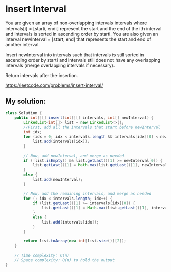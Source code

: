 # Insert Interval

You are given an array of non-overlapping intervals intervals where intervals[i] = [starti, endi] represent the start and the end of the ith interval and intervals is sorted in ascending order by starti. You are also given an interval newInterval = [start, end] that represents the start and end of another interval.

Insert newInterval into intervals such that intervals is still sorted in ascending order by starti and intervals still does not have any overlapping intervals (merge overlapping intervals if necessary).

Return intervals after the insertion.

https://leetcode.com/problems/insert-interval/

## My solution:

```Java
class Solution {
    public int[][] insert(int[][] intervals, int[] newInterval) {
        LinkedList<int[]> list = new LinkedList<>();
        //First, add all the intervals that start before newInterval
        int idx;
        for (idx = 0; idx < intervals.length && intervals[idx][0] < newInterval[0]; idx++) {
            list.add(intervals[idx]);
        }
        
        // Now, add newInterval, and merge as needed
        if (!list.isEmpty() && list.getLast()[1] >= newInterval[0]) {
            list.getLast()[1] = Math.max(list.getLast()[1], newInterval[1]);
        }
        else {
            list.add(newInterval);
        }
        
        // Now, add the remaining intervals, and merge as needed
        for (; idx < intervals.length; idx++) {
            if (list.getLast()[1] >= intervals[idx][0]) {
                list.getLast()[1] = Math.max(list.getLast()[1], intervals[idx][1]);
            }
            else {
                list.add(intervals[idx]);
            }
        }
        
        return list.toArray(new int[list.size()][2]);
    }
    
    // Time complexity: O(n)
    // Space complexity: O(n) to hold the output
}
```

